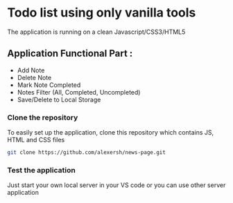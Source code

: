 # Todo list using only vanilla tools

The application is running on a clean Javascript/CSS3/HTML5

## Application Functional Part :
- Add Note
- Delete Note
- Mark Note Completed
- Notes Filter (All, Completed, Uncompleted)
- Save/Delete to Local Storage

### Clone the repository
To easily set up the application, clone this repository which contains JS, HTML and CSS files

```bash
git clone https://github.com/alexersh/news-page.git
```

### Test the application
Just start your own local server in your VS code or you can use other server application
